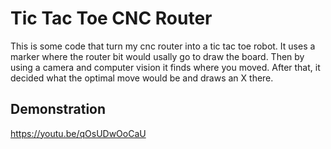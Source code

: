# Tic Tac Toe CNC Router

This is some code that turn my cnc router into a tic tac toe robot. It uses a marker where the router bit would usally go to draw the board. Then by using a camera and computer vision it finds where you moved. After that, it decided what the optimal move would be and draws an X there. 

## Demonstration
https://youtu.be/qOsUDwOoCaU
